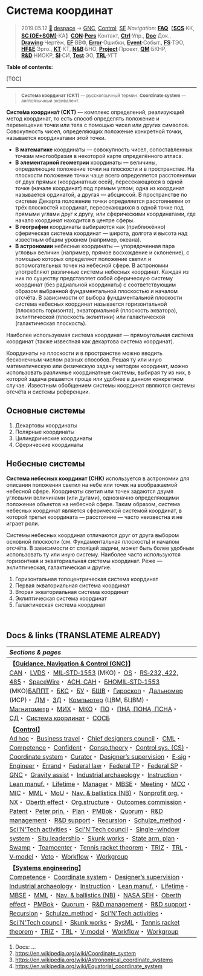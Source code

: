 # Система координат
> 2019.05.12 [🚀](../../index/index.md) [despace](index.md) → [GNC](gnc.md), [Control](control.md), [SE](se.md)
> *Navigation:*
> **[FAQ](faq.md)**【**[SCS](scs.md)**·КК, **[SC (OE+SGM)](sc.md)**·КА】**[CON](contact.md)·[Pers](person.md)**·Контакт, **[Ctrl](control.md)**·Упр., **[Doc](doc.md)**·Док., **[Drawing](drawing.md)**·Чертёж, **[EF](ef.md)**·ВВФ, **[Error](error.md)**·Ошибки, **[Event](event.md)**·Событ., **[FS](fs.md)**·ТЭО, **[HF&E](hfe.md)**·Эрго., **[KT](kt.md)**·КТ, **[N&B](nnb.md)**·БНО, **[Project](project.md)**·Проект, **[QM](qm.md)**·БКНР, **[R&D](rnd.md)**·НИОКР, **[SI](si.md)**·СИ, **[Test](test.md)**·ЭО, **[TRL](trl.md)**·УГТ

**Table of contents:**

[TOC]

---

> <small>**Система координат (СКТ)** — русскоязычный термин. **Coordinate system** — англоязычный эквивалент.</small>

**Систе́ма координа́т (СКТ)** — комплекс определений, реализующий метод координат, то есть способ определять положение и перемещение точки или тела с помощью чисел или других символов. Совокупность чисел, определяющих положение конкретной точки, называется координатами этой точки.
   - **В математике** координаты — совокупность чисел, сопоставленных точкам многообразия в некоторой карте определённого атласа.
   - **В элементарной геометрии** координаты — величины, определяющие положение точки на плоскости и в пространстве. На плоскости положение точки чаще всего определяется расстояниями от двух прямых (координатных осей), пересекающихся в одной точке (начале координат) под прямым углом; одна из координат называется ординатой, а другая — абсциссой. В пространстве по системе Декарта положение точки определяется расстояниями от трёх плоскостей координат, пересекающихся в одной точке под прямыми углами друг к другу, или сферическими координатами, где начало координат находится в центре сферы.
   - **В географии** координаты выбираются как (приближённо) сферическая система координат — широта, долгота и высота над известным общим уровнем (например, океана).
   - **В астрономии** небесные координаты — упорядоченная пара угловых величин (например, прямое восхождение и склонение), с помощью которых определяют положение светил и вспомогательных точек на небесной сфере. В астрономии употребляют различные системы небесных координат. Каждая из них по существу представляет собой сферическую систему координат (без радиальной координаты) с соответствующим образом выбранной фундаментальной плоскостью и началом отсчёта. В зависимости от выбора фундаментальной плоскости система небесных координат называется горизонтальной (плоскость горизонта), экваториальной (плоскость экватора), эклиптической (плоскость эклиптики) или галактической (галактическая плоскость).

Наиболее используемая система координат — прямоугольная система координат (также известная как декартова система координат).

Координаты на плоскости и в пространстве можно вводить бесконечным числом разных способов. Решая ту или иную математическую или физическую задачу методом координат, можно использовать различные координатные системы, выбирая ту из них, в которой задача решается проще или удобнее в данном конкретном случае. Известным обобщением системы координат являются системы отсчёта и системы референции.



## Основные системы
   1. Декартовы координаты
   1. Полярные координаты
   1. Цилиндрические координаты
   1. Сферические координаты



## Небесные системы
**Система небесных координат (СНК)** используется в астрономии для описания положения светил на небе или точек на воображаемой небесной сфере. Координаты светил или точек задаются двумя угловыми величинами (или дугами), однозначно определяющими положение объектов на небесной сфере. Таким образом, система небесных координат является сферической системой координат, в которой третья координата — расстояние — часто неизвестна и не играет роли.

Системы небесных координат отличаются друг от друга выбором основной плоскости (см. Фундаментальная плоскость) и началом отсчёта. В зависимости от стоя́щей задачи, может быть более удобным использовать ту или иную систему. Наиболее часто используются горизонтная и экваториальная системы координат. Реже — эклиптическая, галактическая и другие.

   1. Горизонтальная топоцентрическая система координат
   1. Первая экваториальная система координат
   1. Вторая экваториальная система координат
   1. Эклиптическая система координат
   1. Галактическая система координат



<p style="page-break-after:always"> </p>

## Docs & links (TRANSLATEME ALREADY)
|*Sections & pages*|
|:-|
|**【[Guidance, Navigation & Control (GNC)](gnc.md)】**<br> [CAN](can.md)・ [LVDS](lvds.md)・ [MIL‑STD‑1553](mil_std_1553.md) (МКО)・ [OS](os.md)・ [RS‑232, 422, 485](rs_xxx.md)・ [SpaceWire](spacewire.md)・ [АСН, САН](ans.md)・ [БНО](nnb.md)[MIL‑STD‑1553](mil_std_1553.md) (МКО)[БАППТ](eas.md)・ [БКС](cable.md)・ [БУ](eas.md)・ [БШВ](time.md)・ [Гироскоп](iu.md)・ [Дальномер](doppler.md) (ИСР)・ [ДМ](iu.md)・ [ЗД](sensor.md)・ [Компьютер](obc.md) (ЦВМ, БЦВМ)・ [Магнитометр](sensor.md)・ [МИХ](mic.md)・ [МКО](mil_std_1553.md)・ [ПО](soft.md)・ [ПНА, ПОНА, ПСНА](devd.md)・ [СД](sensor.md)・ [Система координат](coord_sys.md)・ [СОСБ](devd.md)|
|**【[Control](Control.md)】**<br> [Ad hoc](ad_hoc.md)・ [Business travel](business_travel.md)・ [Chief designers council](cocd.md)・ [CML](cml.md)・ [Competence](competence.md)・ [Confident](confident.md)・ [Consp.theory](consp_theory.md)・ [Control sys. (CS)](cs.md)・ [Coordinate system](coord_sys.md)・ [Curator](curator.md)・ [Designer’s supervision](des_spv.md)・ [E‑sig](esig.md)・ [Engineer](se.md)・ [Errand](errand.md)・ [Federal law](fed_law.md)・ [Federal TP](fed_tp.md)・ [Federal SP](fed_sp.md)・ [GNC](gnc.md)・ [Gravity assist](gravass.md)・ [Industrial archaeology](ind_arch.md)・ [Instruction](instruction.md)・ [Lean manuf.](lean_man.md)・ [Lifetime](lifetime.md)・ [Manager](manager.md)・ [MBSE](se.md)・ [Meeting](meeting.md)・ [MCC](scs.md)・ [MIC](mic.md)・ [MML](mml.md)・ [MoU](contract.md)・ [Nav. & ballistics (NB)](nnb.md)・ [Nonprofit org.](nonprof_org.md)・ [NX](nx.md)・ [Oberth effect](oberth_eff.md)・ [Org.structure](orgstruct.md)・ [Outcomes commission](outccom.md)・ [Patent](patent.md)・ [Peter prin.](peter_principle.md)・ [Plan](plan.md)・ [PMBok](pmbok.md)・ [Quorum](quorum.md)・ [R&D management](mgmt.md)・ [R&D support](rnd_support.md)・ [Recursion](recurs.md)・ [Schulze_method](schulze_method.md)・ [Sci'N'Tech activities](st_act.md)・ [Sci'N'Tech council](satc.md)・ [Single-window system](sw_sys.md)・ [Situ.leadership](situ_leadership.md)・ [Skunk works](se.md)・ [State arm. plan](plan_sa.md)・ [Swamp](swamp.md)・ [Teamcenter](teamcenter.md)・ [Tennis racket theorem](tr_theorem.md)・ [TRIZ](triz.md)・ [TRL](trl.md)・ [V‑model](v_model.md)・ [Veto](veto.md)・ [Workflow](workflow.md)・ [Workgroup](wg.md)|
|**【[Systems engineering](se.md)】**<br> [Competence](competence.md)・ [Coordinate system](coord_sys.md)・ [Designer’s supervision](des_spv.md)・ [Industrial archaeology](ind_arch.md)・ [Instruction](instruction.md)・ [Lean manuf.](lean_man.md)・ [Lifetime](lifetime.md)・ [MBSE](se.md)・ [MML](mml.md)・ [Nav. & ballistics (NB)](nnb.md)・ [NASA SEH](book_nasa_seh.md)・ [Oberth effect](oberth_eff.md)・ [PMBok](pmbok.md)・ [Quorum](quorum.md)・ [R&D management](mgmt.md)・ [R&D support](rnd_support.md)・ [Recursion](recurs.md)・ [Schulze_method](schulze_method.md)・ [Sci'N'Tech activities](st_act.md)・ [Sci'N'Tech council](satc.md)・ [Skunk works](se.md)・ [SysML](sysml.md)・ [Tennis racket theorem](tr_theorem.md)・ [TRIZ](triz.md)・ [TRL](trl.md)・ [V‑model](v_model.md)・ [Workflow](workflow.md)・ [Workgroup](wg.md)|

   1. Docs: …
   1. <https://en.wikipedia.org/wiki/Coordinate_system>
   1. <https://en.wikipedia.org/wiki/Astronomical_coordinate_systems>
   1. <https://en.wikipedia.org/wiki/Equatorial_coordinate_system>

